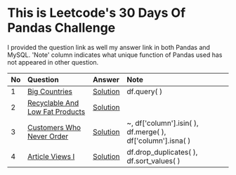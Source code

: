 # This is Leetcode's 30 Days Of Pandas Challenge

I provided the question link as well my answer link in both Pandas and MySQL.
'Note' column indicates what unique function of Pandas used has not appeared in other question.

| No | Question | Answer | Note |
| :--| :------- | :----- | :--- |
| 1 | [Big Countries](https://leetcode.com/problems/big-countries/description/?envType=study-plan-v2&envId=30-days-of-pandas&lang=pythondata) | [Solution](https://leetcode.com/problems/big-countries/solutions/4046912/pandas-and-mysql/) | df.query( ) |
| 2 | [Recyclable And Low Fat Products](https://leetcode.com/problems/recyclable-and-low-fat-products/description/?envType=study-plan-v2&envId=30-days-of-pandas&lang=pythondata) | [Solution](https://leetcode.com/problems/recyclable-and-low-fat-products/solutions/4046930/pandas-and-mysql/) |  |
| 3 | [Customers Who Never Order](https://leetcode.com/problems/customers-who-never-order/description/?envType=study-plan-v2&envId=30-days-of-pandas&lang=pythondata) | [Solution](https://leetcode.com/problems/customers-who-never-order/solutions/4046959/pandas-and-mysql/) | ~, df['column'].isin( ), df.merge( ), df['column'].isna( ) |
| 4 | [Article Views I](https://leetcode.com/problems/article-views-i/description/?envType=study-plan-v2&envId=30-days-of-pandas&lang=pythondata) | [Solution](https://leetcode.com/problems/article-views-i/solutions/4047430/pandas-and-mysql/) | df.drop_duplicates( ), df.sort_values( ) |